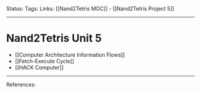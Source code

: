  Status:
Tags:
Links: [[Nand2Tetris MOC]] - [[Nand2Tetris Project 5]]
___
# Nand2Tetris Unit 5
- [[Computer Architecture Information Flows]]
- [[Fetch-Execute Cycle]]
- [[HACK Computer]]
___
References: